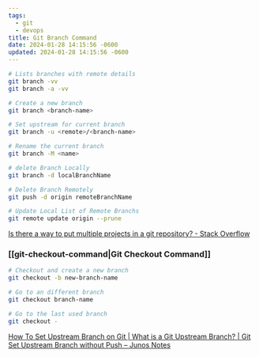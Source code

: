```yaml
---
tags:
  - git
  - devops
title: Git Branch Command
date: 2024-01-28 14:15:56 -0600
updated: 2024-01-28 14:15:56 -0600
---
```


````bash
# Lists branches with remote details
git branch -vv
git branch -a -vv

# Create a new branch
git branch <branch-name>

# Set upstream for current branch
git branch -u <remote>/<branch-name>

# Rename the current branch
git branch -M <name>

# delete Branch Locally
git branch -d localBranchName

# Delete Branch Remotely
git push -d origin remoteBranchName

# Update Local List of Remote Branchs
git remote update origin --prune
````

[Is there a way to put multiple projects in a git repository? - Stack Overflow](https://stackoverflow.com/questions/14679614/is-there-a-way-to-put-multiple-projects-in-a-git-repository)

### [[git-checkout-command|Git Checkout Command]]

````bash
# Checkout and create a new branch
git checkout -b new-branch-name

# Go to an different branch
git checkout branch-name

# Go to the last used branch
git checkout -
````

[How To Set Upstream Branch on Git | What is a Git Upstream Branch? | Git Set Upstream Branch without Push – Junos Notes](https://www.junosnotes.com/git/how-to-set-upstream-branch-on-git/)
